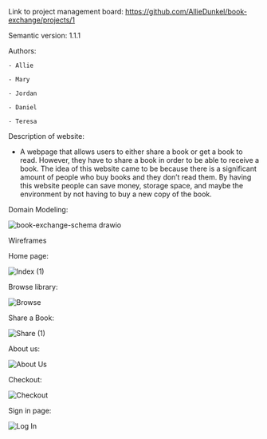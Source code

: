 Link to project management board: https://github.com/AllieDunkel/book-exchange/projects/1 

Semantic version: 1.1.1

Authors: 

    - Allie
    
    - Mary
    
    - Jordan
    
    - Daniel
    
    - Teresa
    
Description of website:

- A webpage that allows users to either share a book or get a book to read. However, they have to share a book in order to be able to receive a book. The idea of this website came to be because there is a significant amount of people who buy books and they don’t read them. By having this website people can save money,  storage space, and maybe the environment by not having to buy a new copy of the book.


Domain Modeling:

![book-exchange-schema drawio](https://user-images.githubusercontent.com/107425020/178599789-6cae8078-93e3-4e20-8693-c961376a107d.svg)

Wireframes






Home page:


![Index (1)](https://user-images.githubusercontent.com/107425020/178774033-57e763e0-ac5e-4777-bddd-15610d93f564.png)




Browse library:


![Browse](https://user-images.githubusercontent.com/107425020/178613107-35b163af-20c5-42fb-b11a-aaea0f149d26.png)





Share a Book:



![Share (1)](https://user-images.githubusercontent.com/107425020/178773804-e96b3f2e-56e1-4515-9a7b-db0c31e7e0f2.png)




About us:

![About Us](https://user-images.githubusercontent.com/107425020/178773967-0392e491-9d04-455c-9ac8-f1a5cce0e3d7.png)




Checkout: 

 ![Checkout](https://user-images.githubusercontent.com/107425020/178773703-10669534-e7b7-4e61-9904-43a20f7a6da8.png)




Sign in page: 


![Log In](https://user-images.githubusercontent.com/107425020/178613310-2ea2050f-7341-48b7-881f-911aa55a3887.png)



